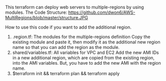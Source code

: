 This terraform can deploy web servers to multiple-regions by using modules.
The Code Structure:
https://github.com/dwon6/AWS-MultiRegions/blob/master/structure.JPG

How to use this code if you want to add the additional region.
1. .region.tf:  The modules for the multiple-regions definition
Copy the existing module and paste it, then modify it as the additional new region name so that you can add the region as the module.
2. shared/variables.tf: All variables for VPC and EC2
Add the new AMI IDs in a new additional region, which are copied from the existing region, into the AMI variables. But, you have to add the new AMI with the region name.
3. $terraform init && terraform plan && terraform apply
